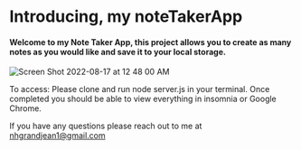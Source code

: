 # Introducing, my noteTakerApp

#### Welcome to my Note Taker App, this project allows you to create as many notes as you would like and save it to your local storage.

![Screen Shot 2022-08-17 at 12 48 00 AM](https://user-images.githubusercontent.com/107282167/185036985-d61a3467-bf6a-44dd-b825-5eac8d5bc467.png)

To access: Please clone and run node server.js in your terminal. Once completed you should be able to view everything in insomnia or Google Chrome.

If you have any questions please reach out to me at nhgrandjean1@gmail.com 
